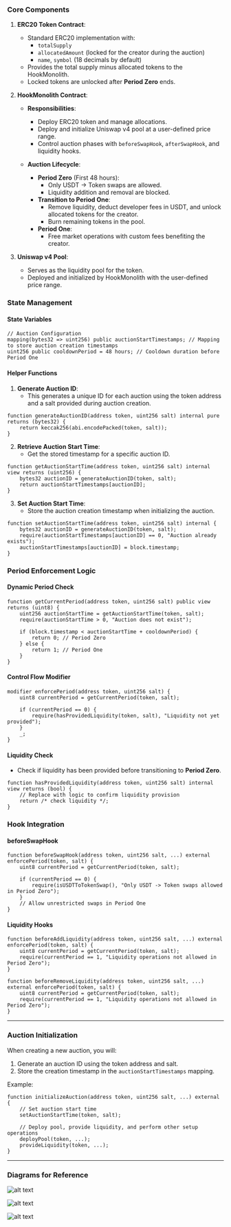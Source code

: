 ### **Core Components**

1. **ERC20 Token Contract**:
    
    - Standard ERC20 implementation with:
        - `totalSupply`
        - `allocatedAmount` (locked for the creator during the auction)
        - `name`, `symbol` (18 decimals by default)
    - Provides the total supply minus allocated tokens to the HookMonolith.
    - Locked tokens are unlocked after **Period Zero** ends.
2. **HookMonolith Contract**:
    
    - **Responsibilities**:
        
        - Deploy ERC20 token and manage allocations.
        - Deploy and initialize Uniswap v4 pool at a user-defined price range.
        - Control auction phases with `beforeSwapHook`, `afterSwapHook`, and liquidity hooks.
    - **Auction Lifecycle**:
        
        - **Period Zero** (First 48 hours):
            - Only USDT → Token swaps are allowed.
            - Liquidity addition and removal are blocked.
        - **Transition to Period One**:
            - Remove liquidity, deduct developer fees in USDT, and unlock allocated tokens for the creator.
            - Burn remaining tokens in the pool.
        - **Period One**:
            - Free market operations with custom fees benefiting the creator.
3. **Uniswap v4 Pool**:
    
    - Serves as the liquidity pool for the token.
    - Deployed and initialized by HookMonolith with the user-defined price range.


### State Management
#### **State Variables**

```solidity
// Auction Configuration
mapping(bytes32 => uint256) public auctionStartTimestamps; // Mapping to store auction creation timestamps
uint256 public cooldownPeriod = 48 hours; // Cooldown duration before Period One
```

#### **Helper Functions**

1. **Generate Auction ID**:
    - This generates a unique ID for each auction using the token address and a salt provided during auction creation.

```solidity
function generateAuctionID(address token, uint256 salt) internal pure returns (bytes32) {
    return keccak256(abi.encodePacked(token, salt));
}
```

2. **Retrieve Auction Start Time**:
    - Get the stored timestamp for a specific auction ID.

```solidity
function getAuctionStartTime(address token, uint256 salt) internal view returns (uint256) {
    bytes32 auctionID = generateAuctionID(token, salt);
    return auctionStartTimestamps[auctionID];
}
```

3. **Set Auction Start Time**:
    - Store the auction creation timestamp when initializing the auction.

```solidity
function setAuctionStartTime(address token, uint256 salt) internal {
    bytes32 auctionID = generateAuctionID(token, salt);
    require(auctionStartTimestamps[auctionID] == 0, "Auction already exists");
    auctionStartTimestamps[auctionID] = block.timestamp;
}
```

### **Period Enforcement Logic**

#### **Dynamic Period Check**

```solidity
function getCurrentPeriod(address token, uint256 salt) public view returns (uint8) {
    uint256 auctionStartTime = getAuctionStartTime(token, salt);
    require(auctionStartTime > 0, "Auction does not exist");

    if (block.timestamp < auctionStartTime + cooldownPeriod) {
        return 0; // Period Zero
    } else {
        return 1; // Period One
    }
}
```

#### **Control Flow Modifier**

```solidity
modifier enforcePeriod(address token, uint256 salt) {
    uint8 currentPeriod = getCurrentPeriod(token, salt);

    if (currentPeriod == 0) {
        require(hasProvidedLiquidity(token, salt), "Liquidity not yet provided");
    }
    _;
}
```

#### **Liquidity Check**

- Check if liquidity has been provided before transitioning to **Period Zero**.

```solidity
function hasProvidedLiquidity(address token, uint256 salt) internal view returns (bool) {
    // Replace with logic to confirm liquidity provision
    return /* check liquidity */;
}
```

### **Hook Integration**

#### **beforeSwapHook**

```solidity
function beforeSwapHook(address token, uint256 salt, ...) external enforcePeriod(token, salt) {
    uint8 currentPeriod = getCurrentPeriod(token, salt);

    if (currentPeriod == 0) {
        require(isUSDTToTokenSwap(), "Only USDT -> Token swaps allowed in Period Zero");
    }
    // Allow unrestricted swaps in Period One
}
```

#### **Liquidity Hooks**

```solidity
function beforeAddLiquidity(address token, uint256 salt, ...) external enforcePeriod(token, salt) {
    uint8 currentPeriod = getCurrentPeriod(token, salt);
    require(currentPeriod == 1, "Liquidity operations not allowed in Period Zero");
}

function beforeRemoveLiquidity(address token, uint256 salt, ...) external enforcePeriod(token, salt) {
    uint8 currentPeriod = getCurrentPeriod(token, salt);
    require(currentPeriod == 1, "Liquidity operations not allowed in Period Zero");
}
```

---

### **Auction Initialization**

When creating a new auction, you will:

1. Generate an auction ID using the token address and salt.
2. Store the creation timestamp in the `auctionStartTimestamps` mapping.

Example:

```solidity
function initializeAuction(address token, uint256 salt, ...) external {
    // Set auction start time
    setAuctionStartTime(token, salt);

    // Deploy pool, provide liquidity, and perform other setup operations
    deployPool(token, ...);
    provideLiquidity(token, ...);
}
```

---


### Diagrams for Reference
![alt text](./diagrams/period0.png)

![alt text](./diagrams/period1.png)

![alt text](./diagrams/auctionPeriodsEnforcement.png)